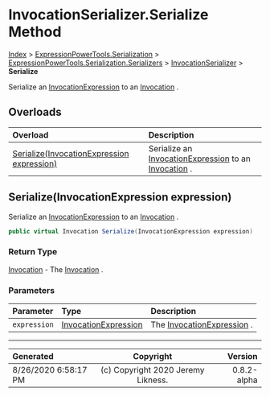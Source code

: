 ﻿# InvocationSerializer.Serialize Method

[Index](../index.md) > [ExpressionPowerTools.Serialization](ExpressionPowerTools.Serialization.a.md) > [ExpressionPowerTools.Serialization.Serializers](ExpressionPowerTools.Serialization.Serializers.n.md) > [InvocationSerializer](ExpressionPowerTools.Serialization.Serializers.InvocationSerializer.cs.md) > **Serialize**

Serialize an [InvocationExpression](https://docs.microsoft.com/dotnet/api/system.linq.expressions.invocationexpression) to an [Invocation](ExpressionPowerTools.Serialization.Serializers.Invocation.cs.md) .

## Overloads

| Overload | Description |
| :-- | :-- |
| [Serialize(InvocationExpression expression)](#serializeinvocationexpression-expression) | Serialize an [InvocationExpression](https://docs.microsoft.com/dotnet/api/system.linq.expressions.invocationexpression) to an [Invocation](ExpressionPowerTools.Serialization.Serializers.Invocation.cs.md) . |
## Serialize(InvocationExpression expression)

Serialize an [InvocationExpression](https://docs.microsoft.com/dotnet/api/system.linq.expressions.invocationexpression) to an [Invocation](ExpressionPowerTools.Serialization.Serializers.Invocation.cs.md) .

```csharp
public virtual Invocation Serialize(InvocationExpression expression)
```

### Return Type

 [Invocation](ExpressionPowerTools.Serialization.Serializers.Invocation.cs.md)  - The [Invocation](ExpressionPowerTools.Serialization.Serializers.Invocation.cs.md) .

### Parameters

| Parameter | Type | Description |
| :-- | :-- | :-- |
| `expression` | [InvocationExpression](https://docs.microsoft.com/dotnet/api/system.linq.expressions.invocationexpression) | The [InvocationExpression](https://docs.microsoft.com/dotnet/api/system.linq.expressions.invocationexpression) . |



---

| Generated | Copyright | Version |
| :-- | :-: | --: |
| 8/26/2020 6:58:17 PM | (c) Copyright 2020 Jeremy Likness. | 0.8.2-alpha |
